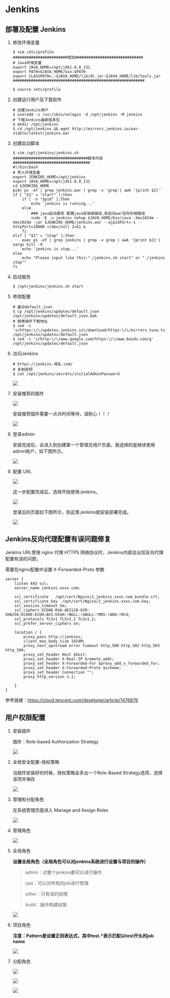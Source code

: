 # Jenkins

## 部署及配置 Jenkins

1. 修改环境变量

   ```shell
   $ vim /etc/profile
   ########################增加##############################
   # Java环境变量
   export JAVA_HOME=/opt/jdk1.8.0_131
   export PATH=$JAVA_HOME/bin:$PATH
   export CLASSPATH=.:$JAVA_HOME/lib/dt.jar:$JAVA_HOME/lib/tools.jar
   ##########################################################
   
   $ source /etc/profile
   ```

2. 创建运行用户及下载软件

   ```shell
   # 创建Jenkins用户
   $ useradd -s /usr/sbin/nologin -d /opt/jenkins -M jenkins
   # 下载Jenkins最新版本包
   $ mkdir /opt/jenkins
   $ cd /opt/jenkins && wget http://mirrors.jenkins.io/war-stable/latest/jenkins.war
   ```

3. 创建启动脚本

   ```shell
   $ vim /opt/jenkins/jenkins.sh
   #################################脚本内容##################################
   #!/bin/bash
   # 导入环境变量
   export JENKINS_HOME=/opt/jenkins
   export JAVA_HOME=/opt/jdk1.8.0_131
   cd $JENKINS_HOME
   pid=`ps -ef | grep jenkins.war | grep -v 'grep'| awk '{print $2}'`
   if [ "$1" = "start" ];then
       if [ -n "$pid" ];then
           echo 'jenkins is running...'
       else
           ### java启动服务 配置java安装根路径,和启动war包存的根路径
           sudo -E -u jenkins nohup $JAVA_HOME/bin/java -Xms1024m -Xmx1024m -jar $JENKINS_HOME/jenkins.war --ajp13Port=-1 --httpPort=18080 >/dev/null 2>&1 &
       fi
   elif [ "$1" = "stop" ];then
       exec ps -ef | grep jenkins | grep -v grep | awk '{print $2}'| xargs kill -9
       echo 'jenkins is stop...'
   else
       echo "Please input like this:"./jenkins.sh start" or "./jenkins stop""
   fi
   ```

4. 启动服务

   ```shell
   $ /opt/jenkins/jenkins.sh start
   ```

5. 修改配置

   ```shell
   # 备份default.json
   $ cp /opt/jenkins/updates/default.json /opt/jenkins/updates/default.json.bak
   # 替换插件下载地址
   $ sed -i 's/https:\/\/updates.jenkins.io\/download/https:\/\/mirrors.tuna.tsinghua.edu.cn\/jenkins/g' /opt/jenkins/updates/default.json
   $ sed -i 's/http:\/\/www.google.com/https:\/\/www.baidu.com/g' /opt/jenkins/updates/default.json
   ```

6. 访问Jenkins

   ```shell
   # https://jenkins.域名.com/
   # 复制密钥
   $ cat /opt/jenkins/secrets/initialAdminPassword
   ```

   

   ![](img/1585217352073-96s.png)

7. 安装推荐的插件

   ![](img/1585217658938-dzi.png)

   安装推荐插件需要一点点时间等待，请耐心！！！

   ![](img/1585217905951-pnt.png)

8. 登录admin

   安装完成后，会进入到创建第一个管理员用户页面，我选择的是继续使用admin账户，如下图所示。

   ![](img/1585225430956-jgg.png)

9. 配置 URL

   ![](img/1585225452505-py4.png)

   这一步配置完成后，选择开始使用Jenkins。

   ![](img/1585225488686-yej.png)

   登录后的页面如下图所示，到这里Jenkins就安装部署完成。

   ![](img/1585225512855-bvq.png)

## Jenkins反向代理配置有误问题修复

Jenkins URL使用 nginx 代理 HTTPS 网络协议时，Jenkins内部会出现反向代理配置有误的问题，

需要在nginx配置中设置 X-Forwarded-Proto 参数

```nginx
server {
    listen 443 ssl;
    server_name jenkins.xxxx.com;

    ssl_certificate   /opt/cert/Nginx/1_jenkins.xxxx.com_bundle.crt;
    ssl_certificate_key  /opt/cert/Nginx/2_jenkins.xxxx.com.key;
    ssl_session_timeout 5m;
    ssl_ciphers ECDHE-RSA-AES128-GCM-SHA256:ECDHE:ECDH:AES:HIGH:!NULL:!aNULL:!MD5:!ADH:!RC4;
    ssl_protocols TLSv1 TLSv1.1 TLSv1.2;
    ssl_prefer_server_ciphers on;

    location / {
        proxy_pass http://jenkins;
        client_max_body_size 1024M;
        proxy_next_upstream error timeout http_500 http_502 http_503 http_504;
        proxy_set_header Host $host;
        proxy_set_header X-Real-IP $remote_addr;
        proxy_set_header X-Forwarded-For $proxy_add_x_forwarded_for;
        proxy_set_header X-Forwarded-Proto $scheme;
        proxy_set_header Connection "";
        proxy_http_version 1.1;

    }
}
```

参考链接：https://cloud.tencent.com/developer/article/1476876

## 用户权限配置

1. 安装插件

   插件：Role-based Authorization Strategy

   ![](img/image-20220106145715557.png)

2. 全局安全配置-授权策略

   当插件安装好的时候，授权策略会多出一个Role-Based Strategy选项，选择该项并保存

   ![](img/image-20220106151949078.png)

3. 管理和分配角色

   在系统管理页面进入 Manage and Assign Roles

   ![](img/image-20220106161651995.png)

4. 管理角色

   ![](img/image-20220106161710825.png)

5. 全局角色

   **设置全局角色（全局角色可以对jenkins系统进行设置与项目的操作）**

   > admin：对整个jenkins都可以进行操作 
   >
   > ops：可以对所有的job进行管理
   >
   > other：只有读的权限
   >
   > build：操作构建权限

   ![](img/image-20220106161753941.png)

6. 项目角色

   **注意：Pattern是设置正则表达式，其中test.\*表示匹配以test开头的job name**

   ![](img/image-20220106161824226.png)

7. 分配角色

   ![](img/image-20220106161846317.png)

   ![](img/image-20220106161908033.png)

   ![](img/image-20220106161920922.png)

